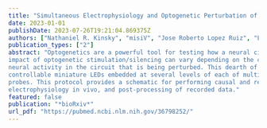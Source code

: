 ```yaml
---
title: "Simultaneous Electrophysiology and Optogenetic Perturbation of the Same Neurons in Chronically Implanted Animals using μLED Silicon Probes"
date: 2023-01-01
publishDate: 2023-07-26T19:21:04.869375Z
authors: ["Nathaniel R. Kinsky", "misiV", "Jose Roberto Lopez Ruiz", "Laurel Watkins de Jong", "Nathan Slager", "Sam McKenzie", "Euisik Yoon", "Kamran Diba"]
publication_types: ["2"]
abstract: "Optogenetics are a powerful tool for testing how a neural circuit influences neural activity, cognition, and behavior. Accordingly, the number of studies employing optogenetic perturbation has grown exponentially over the last decade. However, recent studies have highlighted that the
impact of optogenetic stimulation/silencing can vary depending on the construct used, the local microcircuit connectivity, extent/power of illumination, and neuron types perturbed. Despite these caveats, the majority of studies employ optogenetics without simultaneously recording
neural activity in the circuit that is being perturbed. This dearth of simultaneously recorded neural data is due in part to technical difficulties in combining optogenetics and extracellular electrophysiology. The recent introduction of μLED silicon probes, which feature independently
controllable miniature LEDs embedded at several levels of each of multiple shanks of silicon probes, provides a tractable method for temporally and spatially precise interrogation of neural circuits. Here, we provide a protocol addressing how to perform chronic recordings using μLED
probes. This protocol provides a schematic for performing causal and reproducible interrogations of neural circuits and addresses all phases of the recording process: introduction of optogenetic construct, implantation of the μLED probe, performing simultaneous optogenetics and
electrophysiology in vivo, and post-processing of recorded data."
featured: false
publication: "*bioRxiv*"
url_pdf: "https://pubmed.ncbi.nlm.nih.gov/36798252/"
---
```


